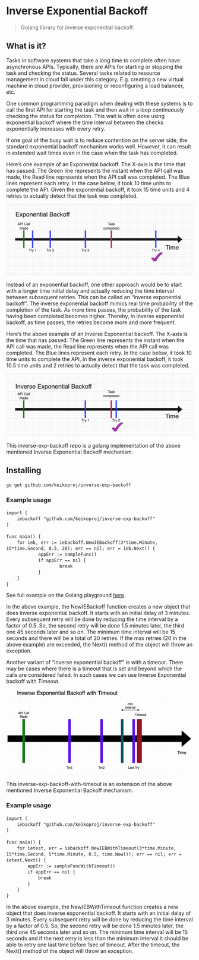 # Inverse Exponential Backoff

> Golang library for inverse exponential backoff.

## What is it?

Tasks in software systems that take a long time to complete often have asynchronous APIs. Typically, there are APIs for starting or stopping the task and checking the status. Several tasks related to resource management in cloud fall under this category. E.g. creating a new virtual machine in cloud provider, provisioning or reconfiguring a load balancer, etc.

One common programming paradigm when dealing with these systems is to call the first API for starting the task and then wait in a loop continuously checking the status for completion. This wait is often done using exponential backoff where the time interval between the checks exponentially increases with every retry.

If one goal of the busy wait is to reduce contention on the server side, the standard exponential backoff mechanism works well. However, it can result in extended wait times even in the case when the task has completed.

Here’s one example of an Exponential backoff. The X-axis is the time that has passed. The Green line represents the instant when the API call was made, the Read line represents when the API call was completed. The Blue lines represent each retry. In the case below, it took 10 time units to complete the API. Given the exponential backoff, it took 15 time units and 4 retries to actually detect that the task was completed.

![](standard-exp-backoff.png)

Instead of an exponential backoff, one other approach would be to start with a longer time initial delay and actually reducing the time interval between subsequent retries. This can be called an “inverse exponential backoff”. The  inverse exponential backoff mimics real time probability of the completion of the task. As more time passes, the probability of the task having been completed becomes higher. Thereby, in inverse exponential backoff, as time passes, the retries become more and more frequent.

Here’s the above example of an Inverse Exponential backoff. The X-axis is the time that has passed. The Green line represents the instant when the API call was made, the Read line represents when the API call was completed. The Blue lines represent each retry. In the case below, it took 10 time units to complete the API. In the inverse exponential backoff, it took 10.5 time units and 2 retries to actually detect that the task was completed.

![](inverse-exp-backoff.png)

This inverse-exp-backoff repo is a golang implementation of the above mentioned Inverse Exponential Backoff mechanism.

## Installing

```
go get github.com/keikoproj/inverse-exp-backoff
```

### Example usage

```
import (
	iebackoff "github.com/keikoproj/inverse-exp-backoff"
)

func main() {
	for ieb, err := iebackoff.NewIEBackoff(3*time.Minute, 15*time.Second, 0.5, 20); err == nil; err = ieb.Next() {
	        appErr := sampleFunc()
	        if appErr == nil {
	                break
	        }
	}
}
```

See full example on the Golang playground [here](https://play.golang.org/p/dQmFGQskrMm).

In the above example, the NewIEBackoff function creates a new object that does inverse exponential backoff. It starts with an initial delay of 3 minutes. Every subsequent retry will be done by reducing the time interval by a factor of 0.5. So, the second retry will be done 1.5 minutes later, the third one 45 seconds later and so on. The minimum time interval will be 15 seconds and there will be a total of 20 retries. If the max retries (20 in the above example) are exceeded, the Next() method of the object will throw an exception.

Another variant of “inverse exponential backoff” is with a timeout. There may be cases where there is a timeout that is set and beyond which the calls are considered failed. In such cases we can use Inverse Exponential backoff with Timeout.

![](inverse-exp-backoff-with-timeout.png)

This inverse-exp-backoff-with-timeout is an extension of the above mentioned Inverse Exponential Backoff mechanism.

### Example usage

```
import (
	iebackoff "github.com/keikoproj/inverse-exp-backoff"
)

func main() {
	for ietest, err = iebackoff.NewIEBWithTimeout(3*time.Minute, 15*time.Second, 5*time.Minute, 0.5, time.Now()); err == nil; err = ietest.Next() {
		appErr := sampleFuncWithTimeout()
		if appErr == nil {
			break
		}
	}
}
```

In the above example, the NewIEBWithTimeout function creates a new object that does inverse exponential backoff. It starts with an initial delay of 3 minutes. Every subsequent retry will be done by reducing the time interval by a factor of 0.5. So, the second retry will be done 1.5 minutes later, the third one 45 seconds later and so on. 
The minimum time interval will be 15 seconds and if the next retry is less than the minimum interval it should be able to retry one last time before 1sec of timeout. After the timeout, the Next() method of the object will throw an exception.


